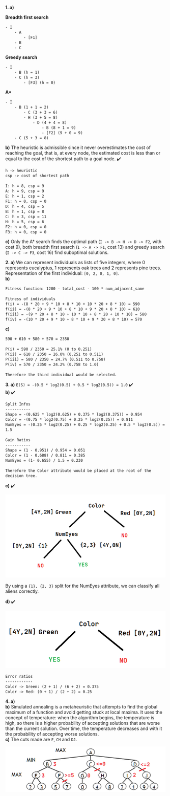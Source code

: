 
**1. a)**

**Breadth first search**
```
- I
    - A
        - [F1]
    - B
    - C
```
**Greedy search**
```
- I
    - B (h = 1)
    - C (h = 3)
        - [F3] (h = 0)
```
**A\***
```
- I
    - B (1 + 1 = 2)
        - C (3 + 3 = 6)
        - H (3 + 5 = 8)
            - D (4 + 4 = 8)
                - B (8 + 1 = 9)
                - [F2] (9 + 0 = 9)
    - C (5 + 3 = 8)
```

**b)** The heuristic is admissible since it never overestimates the cost of reaching the goal, that is, at every node, the estimated cost is less than or equal to the cost of the shortest path to a goal node. ✔️
```
h -> heuristic
csp -> cost of shortest path

I: h = 8, csp = 9
A: h = 9, csp = 9
E: h = 1, csp = 2
F1: h = 0, csp = 0
D: h = 4, csp = 5
B: h = 1, csp = 8
C: h = 3, csp = 11
H: h = 5, csp = 6
F2: h = 0, csp = 0
F3: h = 0, csp = 0
```

**c)** Only the A* search finds the optimal path (`I -> B -> H -> D -> F2`, with cost 9), both breadth first search (`I -> A -> F1`, cost 13) and greedy search (`I -> C -> F3`, cost 16) find suboptimal solutions.

**2. a)** We can represent individuals as lists of five integers, where 0 represents eucalyptus, 1 represents oak trees and 2 represents pine trees. Representation of the first individual: `[0, 2, 0, 1, 0]`.  
**b)**
```
Fitness function: 1200 - total_cost - 100 * num_adjacent_same

Fitness of individuals
f(i) = -(8 * 20 + 9 * 10 + 8 * 10 + 10 * 20 + 8 * 10) = 590
f(ii) = -(8 * 20 + 9 * 10 + 8 * 10 + 9 * 20 + 8 * 10) = 610
f(iii) = -(9 * 20 + 8 * 10 + 10 * 10 + 8 * 20 + 10 * 10) = 580
f(iv) = -(10 * 20 + 9 * 10 + 8 * 10 + 9 * 20 + 8 * 10) = 570
```
**c)**
```
590 + 610 + 580 + 570 = 2350

P(i) = 590 / 2350 = 25.1% (0 to 0.251)
P(ii) = 610 / 2350 = 26.0% (0.251 to 0.511)
P(iii) = 580 / 2350 = 24.7% (0.511 to 0.758)
P(iv) = 570 / 2350 = 24.2% (0.758 to 1.0)

Therefore the third individual would be selected.
```

**3. a)** `E(S) = -(0.5 * log2(0.5) + 0.5 * log2(0.5)) = 1.0` ✔️  
**b)** ✔️
```
Split Infos
-----------
Shape = -(0.625 * log2(0.625) + 0.375 * log2(0.375)) = 0.954
Color = -(0.75 * log2(0.75) + 0.25 * log2(0.25)) = 0.811
NumEyes = -(0.25 * log2(0.25) + 0.25 * log2(0.25) + 0.5 * log2(0.5)) = 1.5

Gain Ratios
-----------
Shape = (1 - 0.951) / 0.954 = 0.051
Color = (1 - 0.688) / 0.811 = 0.385
NumEyes = (1- 0.655) / 1.5 = 0.230

Therefore the Color attribute would be placed at the root of the decision tree.
```
**c)** ✔️

![](2018R2_3c.png)

By using a `{1}, {2, 3}` split for the NumEyes attribute, we can classify all aliens correctly.

**d)** ✔️

![](2018R2_3d.png)

```
Error ratios
------------
Color -> Green: (2 + 1) / (6 + 2) = 0.375
Color -> Red: (0 + 1) / (2 + 2) = 0.25
```

**4. a)**  
**b)** Simulated annealing is a metaheuristic that attempts to find the global maximum of a function and avoid getting stuck at local maxima. It uses the concept of temperature: when the algorithm begins, the temperature is high, so there is a higher probability of accepting solutions that are worse than the current solution. Over time, the temperature decreases and with it the probability of accepting worse solutions.  
**c)** The cuts made are `F`, `CH` and `DJ`.

![](2018R2_4c.png)